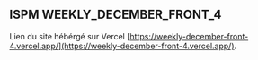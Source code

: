 ## ISPM WEEKLY_DECEMBER_FRONT_4

Lien du site hébérgé sur Vercel [https://weekly-december-front-4.vercel.app/](https://weekly-december-front-4.vercel.app/).
